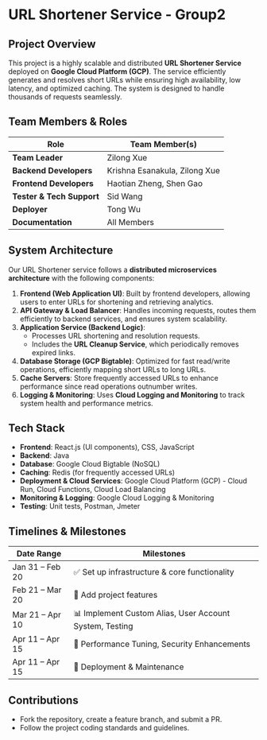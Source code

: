 # URL Shortener Service - Group2

## Project Overview
This project is a highly scalable and distributed **URL Shortener Service** deployed on **Google Cloud Platform (GCP)**. The service efficiently generates and resolves short URLs while ensuring high availability, low latency, and optimized caching. The system is designed to handle thousands of requests seamlessly.

## Team Members & Roles
| Role                  | Team Member(s) |
|-----------------------|---------------|
| **Team Leader**      | Zilong Xue |
| **Backend Developers** | Krishna Esanakula, Zilong Xue |
| **Frontend Developers** | Haotian Zheng, Shen Gao |
| **Tester & Tech Support** | Sid Wang |
| **Deployer** | Tong Wu |
| **Documentation** | All Members |

## System Architecture
Our URL Shortener service follows a **distributed microservices architecture** with the following components:

1. **Frontend (Web Application UI)**: Built by frontend developers, allowing users to enter URLs for shortening and retrieving analytics.
2. **API Gateway & Load Balancer**: Handles incoming requests, routes them efficiently to backend services, and ensures system scalability.
3. **Application Service (Backend Logic)**:
   - Processes URL shortening and resolution requests.
   - Includes the **URL Cleanup Service**, which periodically removes expired links.
4. **Database Storage (GCP Bigtable)**: Optimized for fast read/write operations, efficiently mapping short URLs to long URLs.
5. **Cache Servers**: Store frequently accessed URLs to enhance performance since read operations outnumber writes.
6. **Logging & Monitoring**: Uses **Cloud Logging and Monitoring** to track system health and performance metrics.

## Tech Stack
- **Frontend**: React.js (UI components), CSS, JavaScript
- **Backend**: Java
- **Database**: Google Cloud Bigtable (NoSQL)
- **Caching**: Redis (for frequently accessed URLs)
- **Deployment & Cloud Services**: Google Cloud Platform (GCP) - Cloud Run, Cloud Functions, Cloud Load Balancing
- **Monitoring & Logging**: Google Cloud Logging & Monitoring
- **Testing**: Unit tests, Postman, Jmeter

## Timelines & Milestones
| Date Range | Milestones |
|------------|---------------------------------|
| Jan 31 – Feb 20 | ✅ Set up infrastructure & core functionality |
| Feb 21 – Mar 20 | 🔗 Add project features |
| Mar 21 – Apr 10 | 📊 Implement Custom Alias, User Account System, Testing |
| Apr 11 – Apr 15 | 🚀 Performance Tuning, Security Enhancements |
| Apr 11 – Apr 15 | 🏁 Deployment & Maintenance |


## Contributions
- Fork the repository, create a feature branch, and submit a PR.
- Follow the project coding standards and guidelines.

